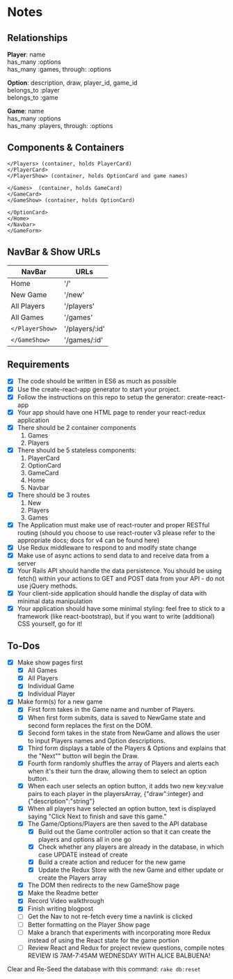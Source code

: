 Notes
=============

Relationships
-------------
**Player**: name  
has_many :options  
has_many :games, through: :options  

**Option**: description, draw, player_id, game_id  
belongs_to :player  
belongs_to :game  

**Game**: name  
has_many :options  
has_many :players, through: :options  

Components & Containers
-----------------------
```
</Players> (container, holds PlayerCard)
</PlayerCard>
</PlayerShow> (container, holds OptionCard and game names)

</Games>  (container, holds GameCard)
</GameCard>
</GameShow> (container, holds OptionCard)

</OptionCard>
</Home>
</Navbar>
</GameForm>
```


NavBar & Show URLs
-------------------
| NavBar          | URLs          |
| --------------- | ------------- |
| Home            | '/'           |
| New Game        | '/new'        |
| All Players     | '/players'    |
| All Games       | '/games'      |
| `</PlayerShow>` | '/players/:id'|
| `</GameShow>`   | '/games/:id'  |


Requirements
-------------------
- [X] The code should be written in ES6 as much as possible
- [X] Use the create-react-app generator to start your project.
- [X] Follow the instructions on this repo to setup the generator: create-react-app
- [X] Your app should have one HTML page to render your react-redux application
- [X] There should be 2 container components
  1. Games
  2. Players
- [X] There should be 5 stateless components:
  1. PlayerCard
  2. OptionCard
  3. GameCard
  4. Home
  5. Navbar
- [X] There should be 3 routes
  1. New
  2. Players
  3. Games
- [X] The Application must make use of react-router and proper RESTful routing (should you choose to use react-router v3 please refer to the appropriate docs; docs for v4 can be found here)
- [X] Use Redux middleware to respond to and modify state change
- [X] Make use of async actions to send data to and receive data from a server
- [X] Your Rails API should handle the data persistence. You should be using fetch() within your actions to GET and POST data from your API - do not use jQuery methods.
- [X] Your client-side application should handle the display of data with minimal data manipulation
- [X] Your application should have some minimal styling: feel free to stick to a framework (like react-bootstrap), but if you want to write (additional) CSS yourself, go for it!

To-Dos
-----------
- [X] Make show pages first
  - [X] All Games
  - [X] All Players
  - [X] Individual Game
  - [X] Individual Player

- [X] Make form(s) for a new game
  - [X] First form takes in the Game name and number of Players.
  - [X] When first form submits, data is saved to NewGame state and second form replaces the first on the DOM.
  - [X] Second form takes in the state from NewGame and allows the user to input Players names and Option descriptions.
  - [X] Third form displays a table of the Players & Options and explains that the "Next"" button will begin the Draw.
  - [X] Fourth form randomly shuffles the array of Players and alerts each when it's their turn the draw, allowing them to select an option button.
  - [X] When each user selects an option button, it adds two new key:value pairs to each player in the playersArray, {"draw":integer} and {"description":"string"}
  - [X] When all players have selected an option button, text is displayed saying "Click Next to finish and save this game."
  - [X] The Game/Options/Players are then saved to the API database
    - [X] Build out the Game controller action so that it can create the players and options all in one go
    - [X] Check whether any players are already in the database, in which case UPDATE instead of create
    - [X] Build a create action and reducer for the new game  
    - [X] Update the Redux Store with the new Game and either update or create the Players array
  - [X] The DOM then redirects to the new GameShow page
  - [X] Make the Readme better
  - [X] Record Video walkthrough
  - [X] Finish writing blogpost
  - [ ] Get the Nav to not re-fetch every time a navlink is clicked
  - [ ] Better formatting on the Player Show page
  - [ ] Make a branch that experiments with incorporating more Redux instead of using the React state for the game portion
  - [ ] Review React and Redux for project review questions, compile notes
  REVIEW IS 7AM-7:45AM WEDNESDAY WITH ALICE BALBUENA!

Clear and Re-Seed the database with this command: `rake db:reset`
